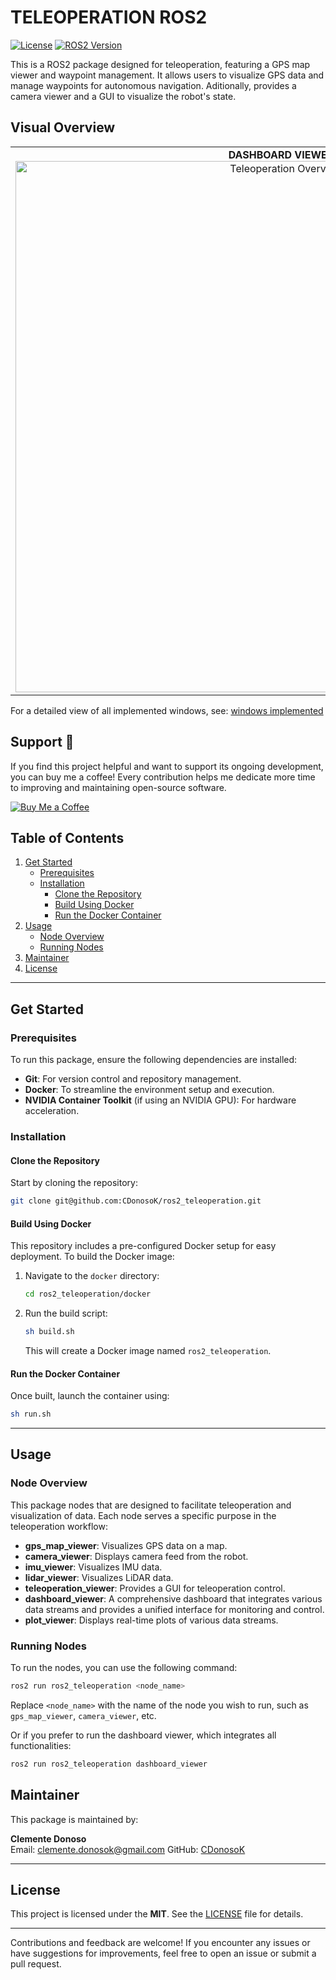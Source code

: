 # TELEOPERATION ROS2

[![License](https://img.shields.io/badge/License-MIT--Clause-blue.svg)](https://opensource.org/licenses/MIT)
[![ROS2 Version](https://img.shields.io/badge/ROS-Humble-green)](https://docs.ros.org/en/humble/index.html)

This is a ROS2 package designed for teleoperation, featuring a GPS map viewer and waypoint management. It allows users to visualize GPS data and manage waypoints for autonomous navigation. Aditionally, provides a camera viewer and a GUI to visualize the robot's state.

## Visual Overview
<table>
  <tr>
    <td colspan="2" align="center">
      <strong>DASHBOARD VIEWER</strong><br>
      <img src="https://github.com/CDonosoK/ros2_teleoperation/blob/main/images/dashboard.gif" alt="Teleoperation Overview" width="850">
    </td>
  </tr>
</table>

For a detailed view of all implemented windows, see: [windows implemented](WINDOWS_IMPLEMENTED.md)

## Support 💖

If you find this project helpful and want to support its ongoing development, you can buy me a coffee! Every contribution helps me dedicate more time to improving and maintaining open-source software.

<a href="https://www.buymeacoffee.com/CDonosoK" target="https://buymeacoffee.com/cdonosok">
  <img src="https://img.shields.io/badge/Buy%20Me%20a%20Coffee-Support-orange?style=for-the-badge&logo=buy-me-a-coffee&logoColor=white" alt="Buy Me a Coffee">
</a>


## Table of Contents
1. [Get Started](#get-started)
   - [Prerequisites](#prerequisites)
   - [Installation](#installation)
      - [Clone the Repository](#clone-the-repository)
      - [Build Using Docker](#build-using-docker)
      - [Run the Docker Container](#run-the-docker-container)
2. [Usage](#usage)
   - [Node Overview](#node-overview)
   - [Running Nodes](#running-nodes)
3. [Maintainer](#maintainer)
3. [License](#license)

---

## Get Started
### Prerequisites

To run this package, ensure the following dependencies are installed:
- **Git**: For version control and repository management.
- **Docker**: To streamline the environment setup and execution.
- **NVIDIA Container Toolkit** (if using an NVIDIA GPU): For hardware acceleration.


### Installation

#### Clone the Repository
Start by cloning the repository:
```bash
git clone git@github.com:CDonosoK/ros2_teleoperation.git
```

#### Build Using Docker
This repository includes a pre-configured Docker setup for easy deployment. To build the Docker image:
1. Navigate to the `docker` directory:
   ```bash
   cd ros2_teleoperation/docker
   ```
2. Run the build script:
   ```bash
   sh build.sh
   ```
   This will create a Docker image named `ros2_teleoperation`.

#### Run the Docker Container
Once built, launch the container using:
```bash
sh run.sh
```
---

## Usage
### Node Overview

This package nodes that are designed to facilitate teleoperation and visualization of data. Each node serves a specific purpose in the teleoperation workflow:
- **gps_map_viewer**: Visualizes GPS data on a map.
- **camera_viewer**: Displays camera feed from the robot.
- **imu_viewer**: Visualizes IMU data.
- **lidar_viewer**: Visualizes LiDAR data.
- **teleoperation_viewer**: Provides a GUI for teleoperation control.
- **dashboard_viewer**: A comprehensive dashboard that integrates various data streams and provides a unified interface for monitoring and control.
- **plot_viewer**: Displays real-time plots of various data streams.

### Running Nodes
To run the nodes, you can use the following command:
```bash
ros2 run ros2_teleoperation <node_name>
```
Replace `<node_name>` with the name of the node you wish to run, such as `gps_map_viewer`, `camera_viewer`, etc.

Or if you prefer to run the dashboard viewer, which integrates all functionalities:
```bash
ros2 run ros2_teleoperation dashboard_viewer
```

## Maintainer
This package is maintained by:

**Clemente Donoso**  
Email: [clemente.donosok@gmail.com](mailto:clemente.donosok@gmail.com)
GitHub: [CDonosoK](https://github.com/CDonosoK)  

---

## License
This project is licensed under the **MIT**. See the [LICENSE](LICENSE) file for details.

---
Contributions and feedback are welcome! If you encounter any issues or have suggestions for improvements, feel free to open an issue or submit a pull request.